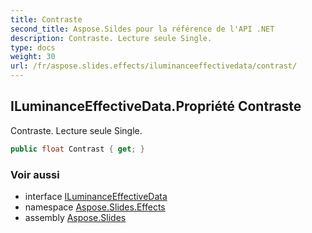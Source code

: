 ```yaml
---
title: Contraste
second_title: Aspose.Sildes pour la référence de l'API .NET
description: Contraste. Lecture seule Single.
type: docs
weight: 30
url: /fr/aspose.slides.effects/iluminanceeffectivedata/contrast/
---
```


## ILuminanceEffectiveData.Propriété Contraste

Contraste. Lecture seule Single.

```csharp
public float Contrast { get; }
```

### Voir aussi

* interface [ILuminanceEffectiveData](../../iluminanceeffectivedata)
* namespace [Aspose.Slides.Effects](../../iluminanceeffectivedata)
* assembly [Aspose.Slides](../../../)

<!-- NE PAS ÉDITER : généré par xmldocmd pour Aspose.Slides.dll -->